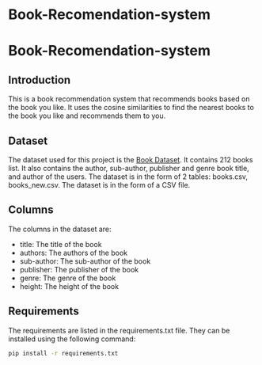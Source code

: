 # Book-Recomendation-system


# Book-Recomendation-system

## Introduction

This is a book recommendation system that recommends books based on the book you like. It uses the cosine similarities to find the nearest books to the book you like and recommends them to you.


## Dataset

The dataset used for this project is the [Book Dataset](https://gist.github.com/jaidevd/23aef12e9bf56c618c41). It contains 212 books list. It also contains the author, sub-author, publisher and genre book title, and author of the users. The dataset is in the form of 2 tables: books.csv, books_new.csv. The dataset is in the form of a CSV file.

## Columns

The columns in the dataset are:

- title: The title of the book
- authors: The authors of the book
- sub-author: The sub-author of the book
- publisher: The publisher of the book
- genre: The genre of the book
- height: The height of the book




## Requirements

The requirements are listed in the requirements.txt file. They can be installed using the following command:

```bash
pip install -r requirements.txt
```


